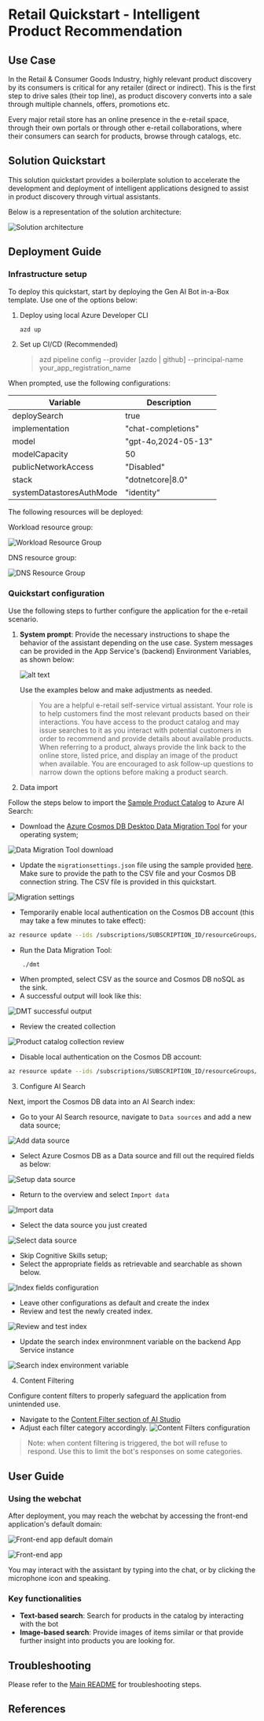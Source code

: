# Retail Quickstart - Intelligent Product Recommendation

## Use Case

In the Retail & Consumer Goods Industry, highly relevant product discovery by its consumers is critical for any retailer (direct or indirect). This is the first step to drive sales (their top line), as product discovery converts into a sale through multiple channels, offers, promotions etc.

Every major retail store has an online presence in the e-retail space, through their own portals or through other e-retail collaborations, where their consumers can search for products, browse through catalogs, etc.  


## Solution Quickstart

This solution quickstart provides a boilerplate solution to accelerate the development and deployment of intelligent applications designed to assist in product discovery through virtual assistants.

Below is a representation of the solution architecture:

![Solution architecture](architecture.png)

## Deployment Guide

### Infrastructure setup

To deploy this quickstart, start by deploying the Gen AI Bot in-a-Box template. Use one of the options below:

1. Deploy using local Azure Developer CLI

    ```sh
    azd up
    ```

2. Set up CI/CD (Recommended)

    > azd pipeline config --provider [azdo | github] --principal-name your_app_registration_name

When prompted, use the following configurations:

| Variable | Description |
| --- | --- |
| deploySearch | true
| implementation | "chat-completions"
| model | "gpt-4o,2024-05-13"
| modelCapacity | 50
| publicNetworkAccess | "Disabled"
| stack | "dotnetcore\|8.0"
| systemDatastoresAuthMode | "identity"

The following resources will be deployed:

Workload resource group:

![Workload Resource Group](./media/workload-resource-group.png)

DNS resource group:

![DNS Resource Group](../media/common/dns-resource-group.png)

### Quickstart configuration

Use the following steps to further configure the application for the e-retail scenario.

1. **System prompt**: Provide the necessary instructions to shape the behavior of the assistant depending on the use case. System messages can be provided in the App Service's (backend) Environment Variables, as shown below:

    ![alt text](image.png)

    Use the examples below and make adjustments as needed.

    > You are a helpful e-retail self-service virtual assistant. Your role is to help customers find the most relevant products based on their interactions. You have access to the product catalog and may issue searches to it as you interact with potential customers in order to recommend and provide details about available products. When referring to a product, always provide the link back to the online store, listed price, and display an image of the product when available. You are encouraged to ask follow-up questions to narrow down the options before making a product search.

2. Data import

Follow the steps below to import the [Sample Product Catalog](./data/catalog.csv) to Azure AI Search:

- Download the [Azure Cosmos DB Desktop Data Migration Tool](https://github.com/AzureCosmosDB/data-migration-desktop-tool/releases) for your operating system;

![Data Migration Tool download](./media/dmt-releases.png)

- Update the `migrationsettings.json` file using the sample provided [here](./data/migrationsettings.json). Make sure to provide the path to the CSV file and your Cosmos DB connection string. The CSV file is provided in this quickstart.

![Migration settings](./media/migration-settings.png)

- Temporarily enable local authentication on the Cosmos DB account (this may take a few minutes to take effect):
```sh
az resource update --ids /subscriptions/SUBSCRIPTION_ID/resourceGroups/rg-eretail/providers/Microsoft.DocumentDB/databaseAccounts/COSMOS_DB_ACCOUNT_NAME --set properties.disableLocalAuth=false --latest-include-preview
```

- Run the Data Migration Tool:
```sh
    ./dmt
```
- When prompted, select CSV as the source and Cosmos DB noSQL as the sink.
- A successful output will look like this:

![DMT successful output](./media/migration-tool-success.png)

- Review the created collection

![Product catalog collection review](./media/collection-review.png)

- Disable local authentication on the Cosmos DB account:
```sh
az resource update --ids /subscriptions/SUBSCRIPTION_ID/resourceGroups/rg-eretail/providers/Microsoft.DocumentDB/databaseAccounts/COSMOS_DB_ACCOUNT_NAME --set properties.disableLocalAuth=true --latest-include-preview
```

3. Configure AI Search

Next, import the Cosmos DB data into an AI Search index:

- Go to your AI Search resource, navigate to `Data sources` and add a new data source;

![Add data source](./media/add-data-source.png)

- Select Azure Cosmos DB as a Data source and fill out the required fields as below:

![Setup data source](./media/setup-data-source.png)

- Return to the overview and select `Import data`

![Import data](./media/import-data.png)

- Select the data source you just created

![Select data source](./media/select-data-source.png)

- Skip Cognitive Skills setup;
- Select the appropriate fields as retrievable and searchable as shown below.

![Index fields configuration](index-field-configuration.png)

- Leave other configurations as default and create the index
- Review and test the newly created index.

![Review and test index](./media/review-index.png)

- Update the search index environmnent variable on the backend App Service instance

![Search index environment variable](./media/search-index-configuration.png)

4. Content Filtering

Configure content filters to properly safeguard the application from unintended use. 

- Navigate to the [Content Filter section of AI Studio](https://ai.azure.com/resource/contentfilters/contentFilter)
- Adjust each filter category accordingly.
![Content Filters configuration](../media/common/content-filters.png)
> Note: when content filtering is triggered, the bot will refuse to respond. Use this to limit the bot's responses on some categories.

## User Guide

### Using the webchat

After deployment, you may reach the webchat by accessing the front-end application's default domain:

![Front-end app default domain](../media/common/frontend-default-domain.png)

![Front-end app](../media/common/frontend-webchat.png)

You may interact with the assistant by typing into the chat, or by clicking the microphone icon and speaking.

### Key functionalities

- **Text-based search**: Search for products in the catalog by interacting with the bot
- **Image-based search**: Provide images of items similar or that provide further insight into products you are looking for.

## Troubleshooting

Please refer to the [Main README](../../README.md) for troubleshooting steps.

## References

